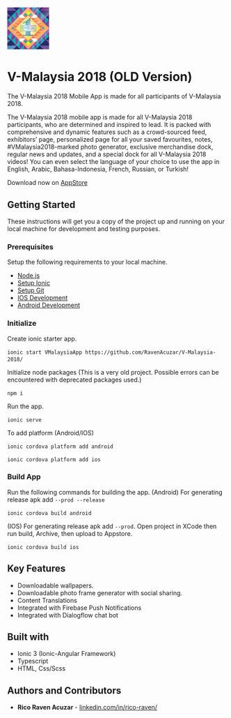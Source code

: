 # ![App Icon](https://github.com/RavenAcuzar/V-Malaysia-2018/blob/master/resources/android/icon/drawable-xhdpi-icon.png) 
# V-Malaysia 2018 (OLD Version)

The V-Malaysia 2018 Mobile App is made for all participants of V-Malaysia 2018.

The V-Malaysia 2018 mobile app is made for all V-Malaysia 2018 participants, who are determined and inspired to lead. It is packed with comprehensive and dynamic features such as a crowd-sourced feed, exhibitors’ page, personalized page for all your saved favourites, notes, #VMalaysia2018-marked photo generator, exclusive merchandise dock, regular news and updates, and a special dock for all V-Malaysia 2018 videos! You can even select the language of your choice to use the app in English, Arabic, Bahasa-Indonesia, French, Russian, or Turkish!

Download now on [AppStore](https://apps.apple.com/ph/app/v-malaysia-2019/id1093769439)

## Getting Started

These instructions will get you a copy of the project up and running on your local machine for development and testing purposes.

### Prerequisites

Setup the following requirements to your local machine.

- [Node.js](https://nodejs.org/en/)
- [Setup Ionic](https://ionicframework.com/docs/intro/cli)
- [Setup Git](https://docs.github.com/en/get-started/quickstart/set-up-git)
- [IOS Development](https://ionicframework.com/docs/developing/ios)
- [Android Development](https://ionicframework.com/docs/developing/android)

### Initialize

Create ionic starter app.
```
ionic start VMalaysiaApp https://github.com/RavenAcuzar/V-Malaysia-2018/
```
Initialize node packages (This is a very old project. Possible errors can be encountered with deprecated packages used.)
```
npm i
```
Run the app.
```
ionic serve
```
To add platform (Android/IOS)
```
ionic cordova platform add android
```
```
ionic cordova platform add ios
```

### Build App

Run the following commands for building the app.
(Android) For generating release apk add `--prod --release`
```
ionic cordova build android
```
(IOS) For generating release apk add `--prod`. Open project in XCode then run build, Archive, then upload to Appstore.
```
ionic cordova build ios
```

## Key Features
- Downloadable wallpapers.
- Downloadable photo frame generator with social sharing.
- Content Translations
- Integrated with Firebase Push Notifications
- Integrated with Dialogflow chat bot

## Built with

* Ionic 3 (Ionic-Angular Framework)
* Typescript
* HTML, Css/Scss

## Authors and Contributors

* **Rico Raven Acuzar** - [linkedin.com/in/rico-raven/](https://www.linkedin.com/in/rico-raven/)
